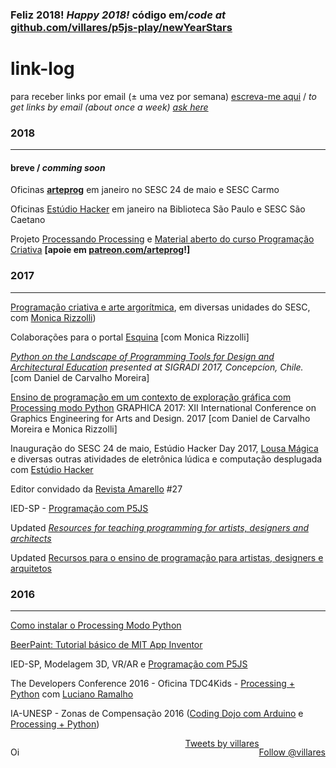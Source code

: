 ### Feliz 2018! *Happy 2018!* código em/*code at* [github.com/villares/p5js-play/newYearStars](https://github.com/villares/p5js-play/tree/master/newYearStars)

<script src="https://cdnjs.cloudflare.com/ajax/libs/p5.js/0.5.16/p5.js"></script>

<script src="https://cdnjs.cloudflare.com/ajax/libs/p5.js/0.5.16/addons/p5.dom.js"></script>

<script src="https://villares.github.io/p5js-play/newYearStars/newYearStars_white_bg.js"></script>

# link-log

para receber links por email (± uma vez por semana) [escreva-me aqui](http://contato.lugaralgum.com) / *to get links by email (about once a week) [ask here](http://contato.lugaralgum.com)*

### 2018

----

#### breve / *comming soon*

Oficinas [**arteprog**](http://arteprog.space) em janeiro no SESC 24 de maio e SESC Carmo 

Oficinas [Estúdio Hacker](http://estudiohacker.io) em janeiro na Biblioteca São Paulo e SESC São Caetano

Projeto [Processando Processing](http://arteprog.space/Processando-Processing) e [Material aberto do curso Programação Criativa](http://arteprog.space/programacao-criativa) **[apoie em [patreon.com/arteprog](https://patreon.com/arteprog)!]**


### 2017
---

[Programação criativa e arte argorítmica](http://arteprog.space/programacao-criativa), em diversas unidades do SESC, com [Monica Rizzolli](https://github.com/monicarizzolli))

Colaborações para o portal [Esquina](http://www.esquina.net.br/author/alexandre-vilares/) [com Monica Rizzolli]

*[Python on the Landscape of Programming Tools for Design and Architectural Education](https://villares.github.io/mestrado/VILLARES_MOREIRA_SIGRADI_2017) presented at SIGRADI 2017, Concepcíon, Chile.* [com Daniel de Carvalho Moreira]

[Ensino de programação em um contexto de exploração gráfica com Processing modo Python](https://villares.github.io/mestrado/VILLARES_MOREIRA_GOMES_GRAPHICA_2017) GRAPHICA 2017: XII International Conference on Graphics Engineering for Arts and Design. 2017 [com Daniel de Carvalho Moreira e Monica Rizzolli]

Inauguração do SESC 24 de maio, Estúdio Hacker Day 2017, [Lousa Mágica](https://github.com/villares/lousa-magica) e diversas outras atividades de eletrônica lúdica e computação desplugada com [Estúdio Hacker](http://estudiohacker.io)

Editor convidado da [Revista Amarello](http://www.amarello.com.br) #27

IED-SP - [Programação com P5JS](https://github.com/villares/p5js-play)

Updated *[Resources for teaching programming for artists, designers and architects](https://villares.github.io/Resources-for-teaching-programming/)*

Updated [Recursos para o ensino de programação para artistas, designers e arquitetos](https://villares.github.io/Recursos-para-o-ensino-de-programacao) 

### 2016

----

[Como instalar o Processing Modo Python](https://villares.github.io/como-instalar-o-processing-modo-python/) 

[BeerPaint: Tutorial básico de MIT App Inventor](https://gumroad.com/l/kXiHW)

IED-SP, Modelagem 3D, VR/AR e [Programação com P5JS](https://github.com/villares/p5js-play)

The Developers Conference 2016 - Oficina TDC4Kids - [Processing + Python](https://villares.github.io/como-instalar-o-processing-modo-python/) com [Luciano Ramalho](https://github.com/ramalho)

IA-UNESP - Zonas de Compensação 2016 ([Coding Dojo com Arduino](https://garoa.net.br/wiki/Coding_Dojo_com_Arduino) e [Processing + Python](https://villares.github.io/como-instalar-o-processing-modo-python/))

<style type="text/css">
.image-right {
  display: block;
  margin-left: auto;
  margin-right: auto;
  float: right;
}
</style>
<p style="float: left"> 
Oi

<script src="//cdnjs.cloudflare.com/ajax/libs/p5.js/0.5.8/p5.js"></script>
<script src="sketch.js"></script>
</p>

<p class="image-right"> 
<a href="https://twitter.com/villares?ref_src=twsrc%5Etfw" class="twitter-follow-button image-right" data-show-count="false">Follow @villares</a><script async src="https://platform.twitter.com/widgets.js" charset="utf-8"></script>

<a class="twitter-timeline image-right" data-width="300" data-dnt="true" data-theme="light" data-link-color="#2B7BB9" href="https://twitter.com/villares?ref_src=twsrc%5Etfw">Tweets by villares</a>
<script async src="https://platform.twitter.com/widgets.js" charset="utf-8"></script>
</p>

